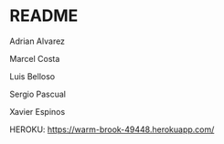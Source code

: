 # README

Adrian Alvarez

Marcel Costa

Luis Belloso

Sergio Pascual

Xavier Espinos

HEROKU: https://warm-brook-49448.herokuapp.com/
